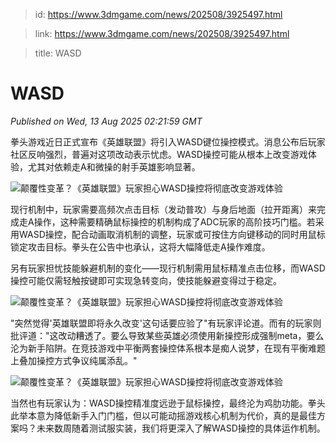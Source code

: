 > id: https://www.3dmgame.com/news/202508/3925497.html

> link: https://www.3dmgame.com/news/202508/3925497.html

> title: WASD

# WASD
_Published on Wed, 13 Aug 2025 02:21:59 GMT_

拳头游戏近日正式宣布《英雄联盟》将引入WASD键位操控模式。消息公布后玩家社区反响强烈，普遍对这项改动表示忧虑。WASD操控可能从根本上改变游戏体验，尤其对依赖走A和微操的射手英雄影响显著。

![颠覆性变革？《英雄联盟》玩家担心WASD操控将彻底改变游戏体验](https://img.3dmgame.com/uploads/images/news/20250813/1755052093_776020_jpg_r.jpg)

现行机制中，玩家需要高频次点击目标（发动普攻）与身后地面（拉开距离）来完成走A操作，这种需要精确鼠标操控的机制构成了ADC玩家的高阶技巧门槛。若采用WASD操控，配合动画取消机制的调整，玩家或可按住方向键移动的同时用鼠标锁定攻击目标。拳头在公告中也承认，这将大幅降低走A操作难度。

另有玩家担忧技能躲避机制的变化——现行机制需用鼠标精准点击位移，而WASD操控可能仅需轻触按键即可实现急转变向，使技能躲避变得过于稳定。

![颠覆性变革？《英雄联盟》玩家担心WASD操控将彻底改变游戏体验](https://img.3dmgame.com/uploads/images/news/20250813/1755052094_983191_jpg_r.jpg)

"突然觉得'英雄联盟即将永久改变'这句话要应验了"有玩家评论道。而有的玩家则批评道："这改动糟透了。要么导致某些英雄必须使用新操控形成强制meta，要么沦为新手陷阱。在竞技游戏中平衡两套操控体系根本是痴人说梦，在现有平衡难题上叠加操控方式争议纯属添乱。"

![颠覆性变革？《英雄联盟》玩家担心WASD操控将彻底改变游戏体验](https://img.3dmgame.com/uploads/images/news/20250813/1755052093_422695.jpg)

当然也有玩家认为：WASD操控精准度远逊于鼠标操控，最终沦为鸡肋功能。拳头此举本意为降低新手入门门槛，但以可能动摇游戏核心机制为代价，真的是最佳方案吗？未来数周随着测试服实装，我们将更深入了解WASD操控的具体运作机制。
